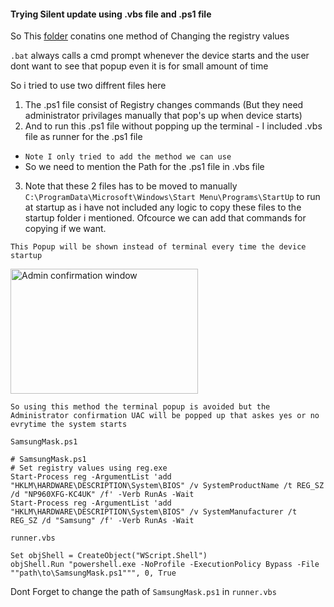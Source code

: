 #### Trying Silent update using .vbs file and .ps1 file

So This [folder](https://github.com/Sanjay0302/galaxybook_mask/new/main/Sanjay0302/Using(.vbsfile)) conatins one method of Changing the registry values

`.bat` always calls a cmd prompt whenever the device starts and the user dont want to see that popup even it is for small amount of time


So i tried to use two diffrent files here
1. The .ps1 file consist of Registry changes commands (But they need administrator privilages manually that pop's up when device starts)
2. And to run this .ps1 file without popping up the terminal - I included .vbs file as runner for the .ps1 file
  - `Note I only tried to add the method we can use`
  - So we need to mention the Path for the .ps1 file in .vbs file
3. Note that these 2 files has to be moved to manually `C:\ProgramData\Microsoft\Windows\Start Menu\Programs\StartUp` to run at startup as i have not included any logic to copy these files to the startup folder i mentioned. Ofcource we can add that commands for copying if we want.

`This Popup will be shown instead of terminal every time the device startup `

<img src="https://github.com/Sanjay0302/galaxybook_mask/assets/90672297/11e670e2-6117-42d8-beca-14ea0992f63b" alt="Admin confirmation window" width="300" height="200" />

`So using this method the terminal popup is avoided but the Administrator confirmation UAC will be popped up that askes yes or no evrytime the system starts `

`SamsungMask.ps1`

```pwsh
# SamsungMask.ps1
# Set registry values using reg.exe
Start-Process reg -ArgumentList 'add "HKLM\HARDWARE\DESCRIPTION\System\BIOS" /v SystemProductName /t REG_SZ /d "NP960XFG-KC4UK" /f' -Verb RunAs -Wait
Start-Process reg -ArgumentList 'add "HKLM\HARDWARE\DESCRIPTION\System\BIOS" /v SystemManufacturer /t REG_SZ /d "Samsung" /f' -Verb RunAs -Wait
```

`runner.vbs`

```vbs
Set objShell = CreateObject("WScript.Shell")
objShell.Run "powershell.exe -NoProfile -ExecutionPolicy Bypass -File ""path\to\SamsungMask.ps1""", 0, True
```
Dont Forget to change the path of `SamsungMask.ps1` in `runner.vbs`

